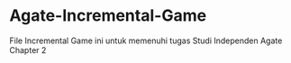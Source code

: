 # Agate-Incremental-Game
File Incremental Game ini untuk memenuhi tugas Studi Independen Agate Chapter 2
